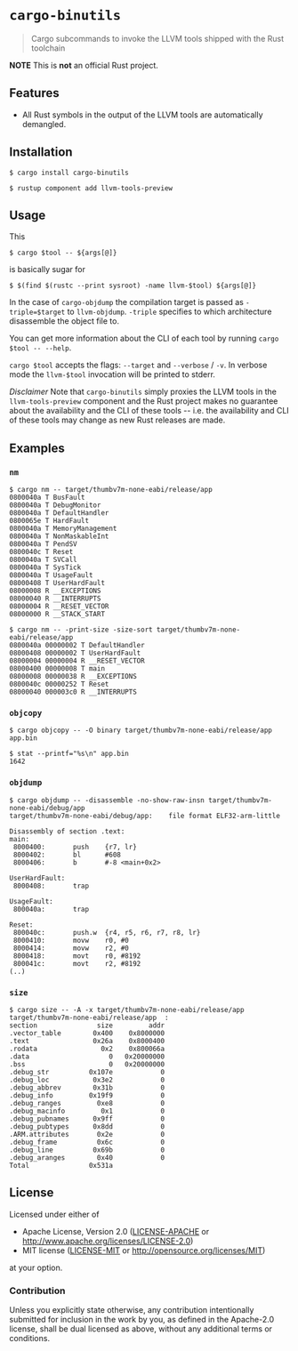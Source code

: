 # `cargo-binutils`

> Cargo subcommands to invoke the LLVM tools shipped with the Rust toolchain

**NOTE** This is **not** an official Rust project.

## Features

- All Rust symbols in the output of the LLVM tools are automatically demangled.

## Installation

``` console
$ cargo install cargo-binutils

$ rustup component add llvm-tools-preview
```

## Usage

This

``` console
$ cargo $tool -- ${args[@]}
```

is basically sugar for

``` console
$ $(find $(rustc --print sysroot) -name llvm-$tool) ${args[@]}
```

In the case of `cargo-objdump` the compilation target is passed as `-triple=$target` to
`llvm-objdump`. `-triple` specifies to which architecture disassemble the object file to.

You can get more information about the CLI of each tool by running `cargo $tool -- --help`.

`cargo $tool` accepts the flags: `--target` and `--verbose` / `-v`. In verbose mode the `llvm-$tool`
invocation will be printed to stderr.

*Disclaimer* Note that `cargo-binutils` simply proxies the LLVM tools in the `llvm-tools-preview`
component and the Rust project makes no guarantee about the availability and the CLI of these tools
-- i.e. the availability and CLI of these tools may change as new Rust releases are made.

## Examples

### `nm`

``` console
$ cargo nm -- target/thumbv7m-none-eabi/release/app
0800040a T BusFault
0800040a T DebugMonitor
0800040a T DefaultHandler
0800065e T HardFault
0800040a T MemoryManagement
0800040a T NonMaskableInt
0800040a T PendSV
0800040c T Reset
0800040a T SVCall
0800040a T SysTick
0800040a T UsageFault
08000408 T UserHardFault
08000008 R __EXCEPTIONS
08000040 R __INTERRUPTS
08000004 R __RESET_VECTOR
08000000 R __STACK_START
```

``` console
$ cargo nm -- -print-size -size-sort target/thumbv7m-none-eabi/release/app
0800040a 00000002 T DefaultHandler
08000408 00000002 T UserHardFault
08000004 00000004 R __RESET_VECTOR
08000400 00000008 T main
08000008 00000038 R __EXCEPTIONS
0800040c 00000252 T Reset
08000040 000003c0 R __INTERRUPTS
```

### `objcopy`

``` console
$ cargo objcopy -- -O binary target/thumbv7m-none-eabi/release/app app.bin

$ stat --printf="%s\n" app.bin
1642
```

### `objdump`

``` console
$ cargo objdump -- -disassemble -no-show-raw-insn target/thumbv7m-none-eabi/debug/app
target/thumbv7m-none-eabi/debug/app:    file format ELF32-arm-little

Disassembly of section .text:
main:
 8000400:       push    {r7, lr}
 8000402:       bl      #608
 8000406:       b       #-8 <main+0x2>

UserHardFault:
 8000408:       trap

UsageFault:
 800040a:       trap

Reset:
 800040c:       push.w  {r4, r5, r6, r7, r8, lr}
 8000410:       movw    r0, #0
 8000414:       movw    r2, #0
 8000418:       movt    r0, #8192
 800041c:       movt    r2, #8192
(..)
```

### `size`

``` console
$ cargo size -- -A -x target/thumbv7m-none-eabi/release/app
target/thumbv7m-none-eabi/release/app  :
section               size         addr
.vector_table        0x400    0x8000000
.text                0x26a    0x8000400
.rodata                0x2    0x800066a
.data                    0   0x20000000
.bss                     0   0x20000000
.debug_str          0x107e            0
.debug_loc           0x3e2            0
.debug_abbrev        0x31b            0
.debug_info         0x19f9            0
.debug_ranges         0xe8            0
.debug_macinfo         0x1            0
.debug_pubnames      0x9ff            0
.debug_pubtypes      0x8dd            0
.ARM.attributes       0x2e            0
.debug_frame          0x6c            0
.debug_line          0x69b            0
.debug_aranges        0x40            0
Total               0x531a
```

## License

Licensed under either of

- Apache License, Version 2.0 ([LICENSE-APACHE](LICENSE-APACHE) or
  http://www.apache.org/licenses/LICENSE-2.0)
- MIT license ([LICENSE-MIT](LICENSE-MIT) or http://opensource.org/licenses/MIT)

at your option.

### Contribution

Unless you explicitly state otherwise, any contribution intentionally submitted for inclusion in the
work by you, as defined in the Apache-2.0 license, shall be dual licensed as above, without any
additional terms or conditions.
